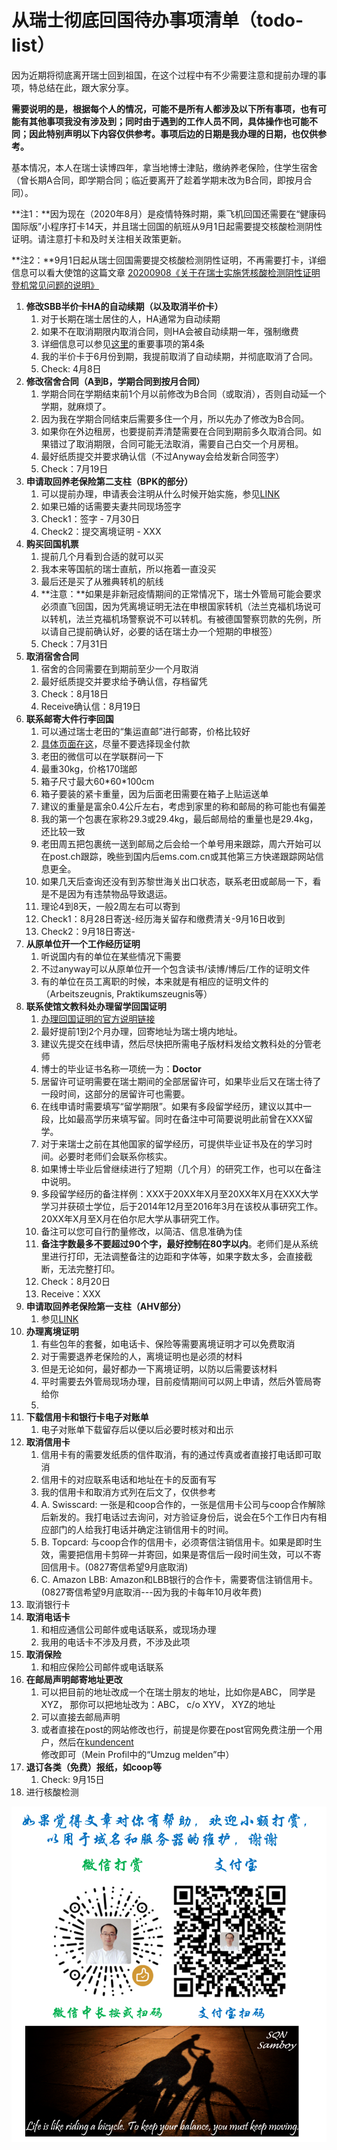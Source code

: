 # 从瑞士彻底回国待办事项清单（todo-list）

因为近期将彻底离开瑞士回到祖国，在这个过程中有不少需要注意和提前办理的事项，特总结在此，跟大家分享。

**需要说明的是，根据每个人的情况，可能不是所有人都涉及以下所有事项，也有可能有其他事项我没有涉及到；同时由于遇到的工作人员不同，具体操作也可能不同；因此特别声明以下内容仅供参考。事项后边的日期是我办理的日期，也仅供参考。**

基本情况，本人在瑞士读博四年，拿当地博士津贴，缴纳养老保险，住学生宿舍（曾长期A合同，即学期合同；临近要离开了趁着学期末改为B合同，即按月合同）。

**注1：**因为现在（2020年8月）是疫情特殊时期，乘飞机回国还需要在“健康码国际版”小程序打卡14天，并且瑞士回国的航班从9月1日起需要提交核酸检测阴性证明。请注意打卡和及时关注相关政策更新。

**注2：**9月1日起从瑞士回国需要提交核酸检测阴性证明，不再需要打卡，详细信息可以看大使馆的这篇文章 [20200908《关于在瑞士实施凭核酸检测阴性证明登机常见问题的说明》](https://mp.weixin.qq.com/s/cVd9dhAS3LOs5KsYhpZ1og)

1. **修改SBB半价卡HA的自动续期（以及取消半价卡）**
   1. 对于长期在瑞士居住的人，HA通常为自动续期
   2. 如果不在取消期限内取消合同，则HA会被自动续期一年，强制缴费
   3. 详细信息可以参见[这](http://www.qingnansun.de/bernlife/)[里](http://www.qingnansun.de/bernlife/)的重要事项的第4条
   4. 我的半价卡于6月份到期，我提前取消了自动续期，并彻底取消了合同。
   5. Check: 4月8日
2. **修改宿舍合同（A到B，学期合同到按月合同）**
   1. 学期合同在学期结束前1个月以前修改为B合同（或取消），否则自动延一个学期，就麻烦了。
   2. 因为我在学期合同结束后需要多住一个月，所以先办了修改为B合同。
   3. 如果你在外边租房，也要提前弄清楚需要在合同到期前多久取消合同。如果错过了取消期限，合同可能无法取消，需要自己白交一个月房租。
   4. 最好纸质提交并要求确认信（不过Anyway会给发新合同签字）
   5. Check：7月19日
3. **申请取回养老保险第二支柱（BPK的部分）**
   1. 可以提前办理，申请表会注明从什么时候开始实施，参见[LINK](https://qingnansun.gitbook.io/articles/getback-pension)
   2. 如果已婚的话需要夫妻共同现场签字
   3. Check1：签字 - 7月30日
   4. Check2：提交离境证明 - XXX
4. **购买回国机票**
   1. 提前几个月看到合适的就可以买
   2. 我本来等国航的瑞士直航，所以拖着一直没买
   3. 最后还是买了从雅典转机的航线
   4. **注意：**如果是非新冠疫情期间的正常情况下，瑞士外管局可能会要求必须直飞回国，因为凭离境证明无法在申根国家转机（法兰克福机场说可以转机，法兰克福机场警察说不可以转机。有被德国警察罚款的先例，所以请自己提前确认好，必要的话在瑞士办一个短期的申根签）
   5. Check：7月31日
5. **取消宿舍合同**
   1. 宿舍的合同需要在到期前至少一个月取消
   2. 最好纸质提交并要求给予确认信，存档留凭
   3. Check：8月18日
   4. Receive确认信：8月19日
6. **联系邮寄大件行李回国**
   1. 可以通过瑞士老田的“集运直邮”进行邮寄，价格比较好
   2. [具体页面在这](https://www.ruizhiyou.com/product/ems_pick_delivery/)，尽量不要选择现金付款
   3. 老田的微信可以在学联群问一下
   4. 最重30kg，价格170瑞郎
   5. 箱子尺寸最大60\*60\*100cm
   6. 箱子要装的紧卡重量，因为后面老田需要在箱子上贴运送单
   7. 建议的重量是富余0.4公斤左右，考虑到家里的称和邮局的称可能也有偏差
   8. 我的第一个包裹在家称29.3或29.4kg，最后邮局给的重量也是29.4kg，还比较一致
   9. 老田周五把包裹统一送到邮局之后会给一个单号用来跟踪，周六开始可以在post.ch跟踪，晚些到国内后ems.com.cn或其他第三方快递跟踪网站信息更全。
   10. 如果几天后查询还没有到苏黎世海关出口状态，联系老田或邮局一下，看是不是因为有违禁物品导致退运。
   11. 理论4到8天，一般2周左右可以寄到
   12. Check1：8月28日寄送-经历海关留存和缴费清关-9月16日收到
   13. Check2：9月18日寄送-
7. **从原单位开一个工作经历证明**
   1. 听说国内有的单位在某些情况下需要
   2. 不过anyway可以从原单位开一个包含读书/读博/博后/工作的证明文件
   3. 有的单位在员工离职的时候，本来就是有相应的证明文件的（Arbeitszeugnis, Praktikumszeugnis等）
8. **联系使馆文教科处办理留学回国证明**
   1. [办理回国证明的官方说明链接](http://swiss.lxgz.org.cn/publish/portal64/tab4128/info78671.htm)
   2. 最好提前1到2个月办理，回寄地址为瑞士境内地址。
   3. 建议先提交在线申请，然后尽快把所需电子版材料发给文教科处的分管老师
   4. 博士的毕业证书名称一项统一为：**Doctor**
   5. 居留许可证明需要在瑞士期间的全部居留许可，如果毕业后又在瑞士待了一段时间，这部分的居留许可也需要。
   6. 在线申请时需要填写“留学期限”。如果有多段留学经历，建议以其中一段，比如最高学历来填写留。同时在备注中可简要说明此前曾在XXX留学。
   7. 对于来瑞士之前在其他国家的留学经历，可提供毕业证书及在的学习时间。必要时老师们会联系你核实。
   8. 如果博士毕业后曾继续进行了短期（几个月）的研究工作，也可以在备注中说明。
   9. 多段留学经历的备注样例：XXX于20XX年X月至20XX年X月在XXX大学学习并获硕士学位，后于2014年12月至2016年3月在该校从事研究工作。20XX年X月至X月在伯尔尼大学从事研究工作。
   10. 备注可以您可自行酌量修改，以简洁、信息准确为佳
   11. **备注字数最多不要超过90个字，最好控制在80字以内**。老师们是从系统里进行打印，无法调整备注的边距和字体等，如果字数太多，会直接截断，无法完整打印。
   12. Check：8月20日
   13. Receive：XXX
9. **申请取回养老保险第一支柱（AHV部分）**
   1. 参见[LINK](https://qingnansun.gitbook.io/articles/getback-pension)
10. **办理离境证明**
    1. 有些包年的套餐，如电话卡、保险等需要离境证明才可以免费取消
    2. 对于需要退养老保险的人，离境证明也是必须的材料
    3. 但是无论如何，最好都办一下离境证明，以防以后需要该材料
    4. 平时需要去外管局现场办理，目前疫情期间可以网上申请，然后外管局寄给你
    5. 
11. **下载信用卡和银行卡电子对账单**
    1. 电子对账单下载留存后以便以后必要时核对和出示
12. **取消信用卡**
    1. 信用卡有的需要发纸质的信件取消，有的通过传真或者直接打电话即可取消
    2. 信用卡的对应联系电话和地址在卡的反面有写
    3. 我的信用卡和取消方式列在后文了，仅供参考
    4. A. Swisscard: 一张是和coop合作的，一张是信用卡公司与coop合作解除后新发的。我打电话过去询问，对方验证身份后，说会在5个工作日内有相应部门的人给我打电话并确定注销信用卡的时间。
    5. B. Topcard: 与coop合作的信用卡，必须寄信注销信用卡。如果是即时生效，需要把信用卡剪碎一并寄回，如果是寄信后一段时间生效，可以不寄回信用卡。\(0827寄信希望9月底取消\)
    6. C. Amazon LBB: Amazon和LBB银行的合作卡，需要寄信注销信用卡。\(0827寄信希望9月底取消---因为我的卡每年10月收年费\)
13. 取消银行卡
14. **取消电话卡**
    1. 和相应通信公司邮件或电话联系，或现场办理
    2. 我用的电话卡不涉及月费，不涉及此项
15. **取消保险**
    1. 和相应保险公司邮件或电话联系
16. **在邮局声明邮寄地址更改**
    1. 可以把目前的地址改成一个在瑞士朋友的地址，比如你是ABC， 同学是XYZ， 那你可以把地址改为：ABC， c/o XYV， XYZ的地址
    2. 可以直接去邮局声明
    3. 或者直接在post的网站修改也行，前提是你要在post官网免费注册一个用户，然后在[kundencent](https://www.post.ch/de/kundencenter/kundencenter)修改即可（Mein Profil中的“Umzug melden”中）
17. **退订各类（免费）报纸，如coop等**
    1. Check: 9月15日
18. 进行核酸检测

![](.gitbook/assets/20200804-wei-tu-.png)

